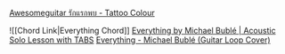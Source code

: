 [Awesomeguitar รักแรกพบ - Tattoo Colour](https://www.youtube.com/watch?v=lRk3rXOpYyA)

![[Chord Link|Everything Chord]]
[Everything by Michael Bublé | Acoustic Solo Lesson with TABS](https://www.youtube.com/watch?v=p_QyKsIqrTA)
[Everything - Michael Bublé (Guitar Loop Cover)](https://www.youtube.com/watch?v=oF6fbdh5vRg)
